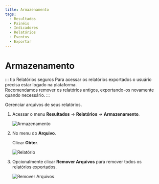 ```yaml
---
title: Armazenamento
tags:
  - Resultados
  - Painéis
  - Indicadores
  - Relatórios
  - Eventos
  - Exportar
---
```

# Armazenamento

::: tip Relatórios seguros
Para acessar os relatórios exportados o usuário precisa estar logado na plataforma.<br>
Recomendamos remover os relatórios antigos, exportando-os novamente quando necessário.
:::

Gerenciar arquivos de seus relatórios.

1. Acessar o menu **Resultados** -> **Relatórios** -> **Armazenamento**.

   ![Armazenamento](https://cdn.phishx.io/phishx-docs/images/phishx_results_reports_storage_01.webp)

2. No menu do **Arquivo**.

   Clicar **Obter**.

   ![Relatório](https://cdn.phishx.io/phishx-docs/images/phishx_results_reports_storage_02.webp)

3. Opcionalmente clicar **Remover Arquivos** para remover todos os relatórios exportados.

   ![Remover Arquivos](https://cdn.phishx.io/phishx-docs/images/phishx_results_reports_storage_03.webp)
